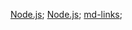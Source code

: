 [Node.js](https://nodejs.org/);
[Node.js](https://nodejs.org/);
[md-links](https://user-images.githubusercontent.com/110297/42118443-b7a5f1f0-7bc8-11e8-96ad-9cc5593715a6.jpg);
